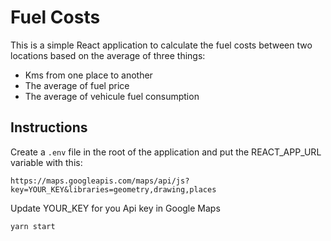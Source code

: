 # Fuel Costs

This is a simple React application to calculate the fuel costs
between two locations based on the average of three things:

- Kms from one place to another
- The average of fuel price
- The average of vehicule fuel consumption

## Instructions

Create a `.env` file in the root of the application and put the REACT_APP_URL variable with this:

```
https://maps.googleapis.com/maps/api/js?key=YOUR_KEY&libraries=geometry,drawing,places
```

Update YOUR_KEY for you Api key in Google Maps

```shell
yarn start
```
